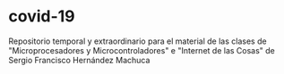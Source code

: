 # covid-19
Repositorio temporal y extraordinario para el material de las clases de "Microprocesadores y Microcontroladores" e "Internet de las Cosas" de Sergio Francisco Hernández Machuca
